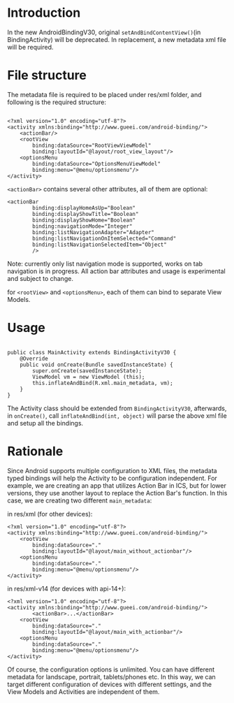 # Introduction #

In the new AndroidBindingV30, original `setAndBindContentView()`(in BindingActivity) will be deprecated. In replacement, a new metadata xml file will be required.

# File structure #

The metadata file is required to be placed under res/xml folder, and following is the required structure:

```

<?xml version="1.0" encoding="utf-8"?>
<activity xmlns:binding="http://www.gueei.com/android-binding/">
	<actionBar/>
	<rootView
	    binding:dataSource="RootViewViewModel"
		binding:layoutId="@layout/root_view_layout"/>
	<optionsMenu
	    binding:dataSource="OptionsMenuViewModel"
	    binding:menu="@menu/optionsmenu"/>
</activity>

```

`<actionBar>` contains several other attributes, all of them are optional:

```
<actionBar
		binding:displayHomeAsUp="Boolean"
		binding:displayShowTitle="Boolean"
		binding:displayShowHome="Boolean"
		binding:navigationMode="Integer"
		binding:listNavigationAdapter="Adapter"
		binding:listNavigationOnItemSelected="Command"
		binding:listNavigationSelectedItem="Object"
		/>
```

Note: currently only list navigation mode is supported, works on tab navigation is in progress. All action bar attributes and usage is experimental and subject to change.

for `<rootView>` and `<optionsMenu>`, each of them can bind to separate View Models.

# Usage #

```

public class MainActivity extends BindingActivityV30 {
    @Override
    public void onCreate(Bundle savedInstanceState) {
        super.onCreate(savedInstanceState);
        ViewModel vm = new ViewModel (this);
        this.inflateAndBind(R.xml.main_metadata, vm);
    }
}

```

The Activity class should be extended from `BindingActivityV30`, afterwards, in `onCreate()`, call `inflateAndBind(int, object)` will parse the above xml file and setup all the bindings.

# Rationale #

Since Android supports multiple configuration to XML files, the metadata  typed bindings will help the Activity to be configuration independent. For example, we are creating an app that utilizes Action Bar in ICS, but for lower versions, they use another layout to replace the Action Bar's function. In this case, we are creating two different `main_metadata`:

in res/xml (for other devices):

```
<?xml version="1.0" encoding="utf-8"?>
<activity xmlns:binding="http://www.gueei.com/android-binding/">
	<rootView
	    binding:dataSource="."
		binding:layoutId="@layout/main_without_actionbar"/>
	<optionsMenu
	    binding:dataSource="."
	    binding:menu="@menu/optionsmenu"/>
</activity>
```

in res/xml-v14 (for devices with api-14+):
```
<?xml version="1.0" encoding="utf-8"?>
<activity xmlns:binding="http://www.gueei.com/android-binding/">
        <actionBar>...</actionBar>
	<rootView
	    binding:dataSource="."
		binding:layoutId="@layout/main_with_actionbar"/>
	<optionsMenu
	    binding:dataSource="."
	    binding:menu="@menu/optionsmenu"/>
</activity>
```

Of course, the configuration options is unlimited. You can have different metadata for landscape, portrait, tablets/phones etc. In this way, we can target different configuration of devices with different settings, and the View Models and Activities are independent of them.